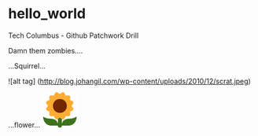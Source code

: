 hello_world
===========

Tech Columbus  - Github Patchwork Drill


Damn them zombies....

...Squirrel...

![alt tag] (http://blog.johangil.com/wp-content/uploads/2010/12/scrat.jpeg)

...flower...
![alt tag](https://github.com/twitter/twemoji/blob/gh-pages/72x72/1f33b.png)

